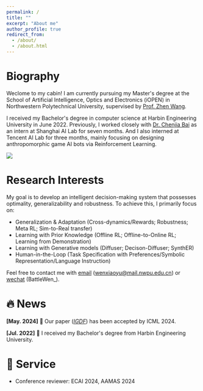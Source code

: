 ```yaml
---
permalink: /
title: ""
excerpt: "About me"
author_profile: true
redirect_from: 
  - /about/
  - /about.html
---
```

<meta charset="utf-8">

# Biography
Weclome to my cabin! I am currently pursuing my Master's degree at the School of Artificial Intelligence, Optics and Electronics (iOPEN) in Northwestern Polytechnical University, supervised by [Prof. Zhen Wang](https://iopen.nwpu.edu.cn/info/1329/1369.htm).

I received my Bachelor's degree in computer science at Harbin Engineering University in June 2022. Previously, I worked closely with [Dr. Chenjia Bai](https://baichenjia.github.io/) as an intern at Shanghai AI Lab for seven months. And I also interned at Tencent AI Lab for three months, mainly focusing on designing anthropomorphic game AI bots via Reinforcement Learning.

<a href=''><img src="https://img.shields.io/badge/-Xiaoyu's CV-299DE7?logo=gitbook&logoColor=white"></a>

# Research Interests
My goal is to develop an intelligent decision-making system that possesses optimality, generalizability and robustness. To achieve this, I primarily focus on:
* Generalization & Adaptation (Cross-dynamics/Rewards; Robustness; Meta RL; Sim-to-Real transfer)
* Learning with Prior Knowledge (Offline RL; Offline-to-Online RL; Learning from Demonstration)
* Learning with Generative models (Diffuser; Decison-Diffuser; SynthER)
* Human-in-the-Loop (Task Specification with Preferences/Symbolic Representation/Language Instruction)

 Feel free to contact me with <u>email</u> (<a href="wenxiaoyu@mail.nwpu.edu.cn">wenxiaoyu@mail.nwpu.edu.cn</a>) or <u>wechat</u> (BattleWen_).

# &#128293; News
<strong>[May. 2024]</strong> &#127881; Our paper ([*IGDF*](https://arxiv.org/pdf/2405.06192)) has been accepted by ICML 2024.

<strong>[Jul. 2022]</strong> &#127881; I received my Bachelor's degree from Harbin Engineering University.

# 📖 Service
- Conference reviewer: ECAI 2024, AAMAS 2024
